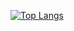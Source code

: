 [![Top Langs](https://github-readme-stats.vercel.app/api/top-langs/?username=frankiemutiso&layout=donut-vertical)](https://github.com/anuraghazra/github-readme-stats)
